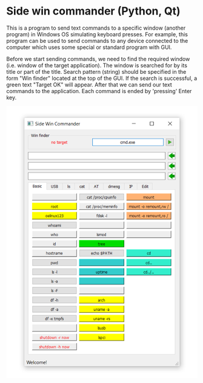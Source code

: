 # Side win commander (Python, Qt)
This is a program to send text commands to a specific window (another program) in Windows OS simulating keyboard presses.
For example, this program can be used to send commands to any device connected to the computer which uses some special or standard program with GUI.

Before we start sending commands, we need to find the required window (i.e. window of the target application).
The window is searched for by its title or part of the title.
Search pattern (string) should be specified in the form "Win finder" located at the top of the GUI.
If the search is successful, a green text "Target OK" will appear.
After that we can send our text commands to the application.
Each command is ended by 'pressing' Enter key.

![Side win commander](side_win_cmder.png)
